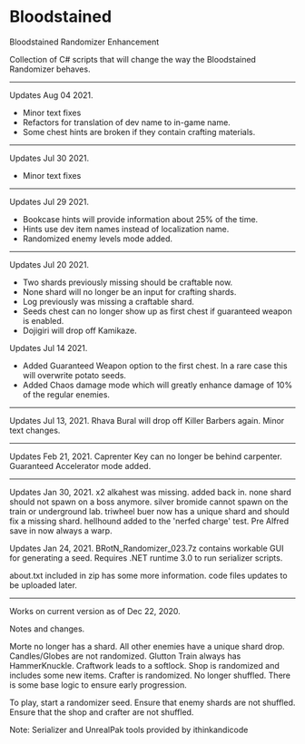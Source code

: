 # Bloodstained
Bloodstained Randomizer Enhancement

Collection of C# scripts that will change the way the Bloodstained Randomizer behaves.

******************************
Updates Aug 04 2021.
* Minor text fixes
* Refactors for translation of dev name to in-game name.
* Some chest hints are broken if they contain crafting materials.

******************************
Updates Jul 30 2021.
* Minor text fixes

******************************
Updates Jul 29 2021.
* Bookcase hints will provide information about 25% of the time.
* Hints use dev item names instead of localization name.
* Randomized enemy levels mode added.

******************************
Updates Jul 20 2021.
* Two shards previously missing should be craftable now.
* None shard will no longer be an input for crafting shards.
* Log previously was missing a craftable shard.
* Seeds chest can no longer show up as first chest if guaranteed weapon is enabled.
* Dojigiri will drop off Kamikaze.

Updates Jul 14 2021.
* Added Guaranteed Weapon option to the first chest.  In a rare case this will overwrite potato seeds.
* Added Chaos damage mode which will greatly enhance damage of 10% of the regular enemies.
******************************
Updates Jul 13, 2021.
Rhava Bural will drop off Killer Barbers again.
Minor text changes.

******************************
Updates Feb 21, 2021.
Caprenter Key can no longer be behind carpenter.
Guaranteed Accelerator mode added.

******************************
Updates Jan 30, 2021.
x2 alkahest was missing.  added back in.
none shard should not spawn on a boss anymore.
silver bromide cannot spawn on the train or underground lab.
triwheel buer now has a unique shard and should fix a missing shard.
hellhound added to the 'nerfed charge' test.
Pre Alfred save in now always a warp.


Updates Jan 24, 2021.
BRotN_Randomizer_023.7z contains workable GUI for generating a seed.
Requires .NET runtime 3.0 to run serializer scripts.

about.txt included in zip has some more information.
code files updates to be uploaded later.

******************************
Works on current version as of Dec 22, 2020.


Notes and changes.

Morte no longer has a shard.
All other enemies have a unique shard drop.
Candles/Globes are not randomized.
Glutton Train always has HammerKnuckle.
Craftwork leads to a softlock.
Shop is randomized and includes some new items.
Crafter is randomized.  No longer shuffled.
There is some base logic to ensure early progression.


To play, start a randomizer seed.
Ensure that enemy shards are not shuffled.
Ensure that the shop and crafter are not shuffled.

Note: Serializer and UnrealPak tools provided by ithinkandicode
